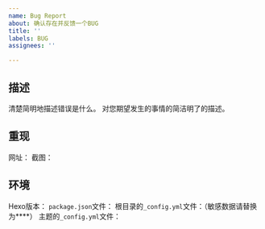 ```yaml
---
name: Bug Report
about: 确认存在并反馈一个BUG
title: ''
labels: BUG
assignees: ''

---
```


## 描述
清楚简明地描述错误是什么。
对您期望发生的事情的简洁明了的描述。

## 重现
网址：
截图：

## 环境
Hexo版本：
`package.json`文件：
根目录的`_config.yml`文件：（敏感数据请替换为****）
主题的`_config.yml`文件：
